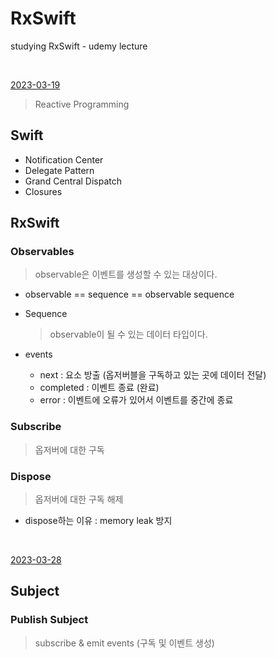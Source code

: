 # RxSwift
studying RxSwift - udemy lecture

<br/>

[2023-03-19](HelloRxSwift/HelloRxSwift/RxSwiftPlayground.playground/Pages/practice1.xcplaygroundpage/Contents.swift) 
<br/>

> Reactive Programming

## Swift
- Notification Center
- Delegate Pattern
- Grand Central Dispatch
- Closures

## RxSwift

### Observables
    
> observable은 이벤트를 생성할 수 있는 대상이다.

- observable == sequence == observable sequence

- Sequence
    
    > observable이 될 수 있는 데이터 타입이다.
     
- events
    - next : 요소 방출 (옵저버블을 구독하고 있는 곳에 데이터 전달)
    - completed : 이벤트 종료 (완료)
    - error : 이벤트에 오류가 있어서 이벤트를 중간에 종료
    
### Subscribe
    
> 옵저버에 대한 구독

### Dispose
    
> 옵저버에 대한 구독 해제
     
-  dispose하는 이유 : memory leak 방지

<br/>

[2023-03-28](HelloRxSwift/HelloRxSwift/RxSwiftPlayground.playground/Pages/Practice2.xcplaygroundpage/Contents.swift) 
<br/>

## Subject

### Publish Subject

> subscribe & emit events (구독 및 이벤트 생성)

<!-- ### Behavior Subject, Replay Subject, Variable, BehavioRelay -->